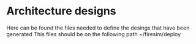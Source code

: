 # Architecture designs
Here can be found the files needed to define the desings that have been generated
This files should be on the following path ~/firesim/deploy
